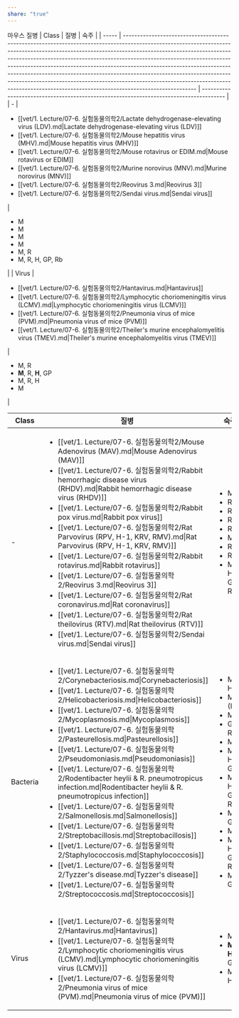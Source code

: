 ```yaml
---
share: "true"
---
```


마우스 질병
| Class | 질병                                                                                                                                                                                                                                                                                                                                                                                                                                                                                                                                                                                          | 숙주                                                                                     |
| ----- | ------------------------------------------------------------------------------------------------------------------------------------------------------------------------------------------------------------------------------------------------------------------------------------------------------------------------------------------------------------------------------------------------------------------------------------------------------------------------------------------------------------------------------------------------------------------------------------------- | -------------------------------------------------------------------------------------- |
| \-    | <ul><li>[[vet/1. Lecture/07-6. 실험동물의학2/Lactate dehydrogenase-elevating virus (LDV).md\|Lactate dehydrogenase-elevating virus (LDV)]]</li><li>[[vet/1. Lecture/07-6. 실험동물의학2/Mouse hepatitis virus (MHV).md\|Mouse hepatitis virus (MHV)]]</li><li>[[vet/1. Lecture/07-6. 실험동물의학2/Mouse rotavirus or EDIM.md\|Mouse rotavirus or EDIM]]</li><li>[[vet/1. Lecture/07-6. 실험동물의학2/Murine norovirus (MNV).md\|Murine norovirus (MNV)]]</li><li>[[vet/1. Lecture/07-6. 실험동물의학2/Reovirus 3.md\|Reovirus 3]]</li><li>[[vet/1. Lecture/07-6. 실험동물의학2/Sendai virus.md\|Sendai virus]]</li></ul> | <ul><li>M</li><li>M</li><li>M</li><li>M</li><li>M, R</li><li>M, R, H, GP, Rb</li></ul> |
| Virus | <ul><li>[[vet/1. Lecture/07-6. 실험동물의학2/Hantavirus.md\|Hantavirus]]</li><li>[[vet/1. Lecture/07-6. 실험동물의학2/Lymphocytic choriomeningitis virus (LCMV).md\|Lymphocytic choriomeningitis virus (LCMV)]]</li><li>[[vet/1. Lecture/07-6. 실험동물의학2/Pneumonia virus of mice (PVM).md\|Pneumonia virus of mice (PVM)]]</li><li>[[vet/1. Lecture/07-6. 실험동물의학2/Theiler's murine encephalomyelitis virus (TMEV).md\|Theiler's murine encephalomyelitis virus (TMEV)]]</li></ul>                                                                                                                     | <ul><li>M, R</li><li>**M**, R, **H**, GP</li><li>M, R, H</li><li>M</li></ul>           |


| Class    | 질병                                                                                                                                                                                                                                                                                                                                                                                                                                                                                                                                                                                                                                                                                                                                                                                                                                                                                                                                                                            | 숙주                                                                                                                                                                                                  |
| -------- | ----------------------------------------------------------------------------------------------------------------------------------------------------------------------------------------------------------------------------------------------------------------------------------------------------------------------------------------------------------------------------------------------------------------------------------------------------------------------------------------------------------------------------------------------------------------------------------------------------------------------------------------------------------------------------------------------------------------------------------------------------------------------------------------------------------------------------------------------------------------------------------------------------------------------------------------------------------------------------- | --------------------------------------------------------------------------------------------------------------------------------------------------------------------------------------------------- |
| \-       | <ul><li>[[vet/1. Lecture/07-6. 실험동물의학2/Mouse Adenovirus (MAV).md\|Mouse Adenovirus (MAV)]]</li><li>[[vet/1. Lecture/07-6. 실험동물의학2/Rabbit hemorrhagic disease virus (RHDV).md\|Rabbit hemorrhagic disease virus (RHDV)]]</li><li>[[vet/1. Lecture/07-6. 실험동물의학2/Rabbit pox virus.md\|Rabbit pox virus]]</li><li>[[vet/1. Lecture/07-6. 실험동물의학2/Rat Parvovirus (RPV, H-1, KRV, RMV).md\|Rat Parvovirus (RPV, H-1, KRV, RMV)]]</li><li>[[vet/1. Lecture/07-6. 실험동물의학2/Rabbit rotavirus.md\|Rabbit rotavirus]]</li><li>[[vet/1. Lecture/07-6. 실험동물의학2/Reovirus 3.md\|Reovirus 3]]</li><li>[[vet/1. Lecture/07-6. 실험동물의학2/Rat coronavirus.md\|Rat coronavirus]]</li><li>[[vet/1. Lecture/07-6. 실험동물의학2/Rat theilovirus (RTV).md\|Rat theilovirus (RTV)]]</li><li>[[vet/1. Lecture/07-6. 실험동물의학2/Sendai virus.md\|Sendai virus]]</li></ul>                                                                                                                                 | <ul><li>M, R</li><li>Rabb</li><li>Rabb</li><li>R(4)</li><li>Rabb</li><li>M, R</li><li>R</li><li>R</li><li>M, R, H, GP, Rb</li></ul>                                                                 |
| Bacteria | <ul><li>[[vet/1. Lecture/07-6. 실험동물의학2/Corynebacteriosis.md\|Corynebacteriosis]]</li><li>[[vet/1. Lecture/07-6. 실험동물의학2/Helicobacteriosis.md\|Helicobacteriosis]]</li><li>[[vet/1. Lecture/07-6. 실험동물의학2/Mycoplasmosis.md\|Mycoplasmosis]]</li><li>[[vet/1. Lecture/07-6. 실험동물의학2/Pasteurellosis.md\|Pasteurellosis]]</li><li>[[vet/1. Lecture/07-6. 실험동물의학2/Pseudomoniasis.md\|Pseudomoniasis]]</li><li>[[vet/1. Lecture/07-6. 실험동물의학2/Rodentibacter heylii & R. pneumotropicus infection.md\|Rodentibacter heylii & R. pneumotropicus infection]]</li><li>[[vet/1. Lecture/07-6. 실험동물의학2/Salmonellosis.md\|Salmonellosis]]</li><li>[[vet/1. Lecture/07-6. 실험동물의학2/Streptobacillosis.md\|Streptobacillosis]]</li><li>[[vet/1. Lecture/07-6. 실험동물의학2/Staphylococcosis.md\|Staphylococcosis]]</li><li>[[vet/1. Lecture/07-6. 실험동물의학2/Tyzzer's disease.md\|Tyzzer's disease]]</li><li>[[vet/1. Lecture/07-6. 실험동물의학2/Streptococcosis.md\|Streptococcosis]]</li></ul> | <ul><li>M, R, H</li><li>M, (R)</li><li>M,R</li><li>GP, Rb</li><li>M, R</li><li>M, R, H, GP</li><li>M, R, H, GP, Rb</li><li>M, R, GP</li><li>M, R</li><li>M, R, H, GP, Rb</li><li>M, R, GP</li></ul> |
| Virus    | <ul><li>[[vet/1. Lecture/07-6. 실험동물의학2/Hantavirus.md\|Hantavirus]]</li><li>[[vet/1. Lecture/07-6. 실험동물의학2/Lymphocytic choriomeningitis virus (LCMV).md\|Lymphocytic choriomeningitis virus (LCMV)]]</li><li>[[vet/1. Lecture/07-6. 실험동물의학2/Pneumonia virus of mice (PVM).md\|Pneumonia virus of mice (PVM)]]</li></ul>                                                                                                                                                                                                                                                                                                                                                                                                                                                                                                                                                                                                                                                     | <ul><li>M, R</li><li>**M**, R, **H**, GP</li><li>M, R, H</li></ul>                                                                                                                                  |

